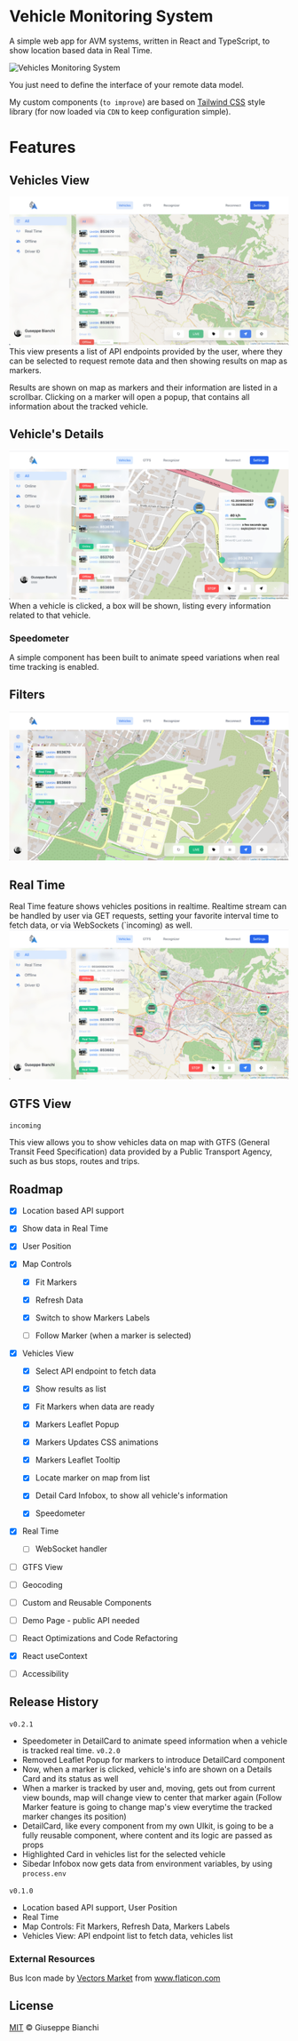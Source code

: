 # Vehicle Monitoring System

A simple web app for AVM systems, written in React and TypeScript, to show location based data in Real Time.

![Vehicles Monitoring System](https://github.com/giuseppebianchi/vehicle-monitoring-system/blob/master/public/screenshots/demo.gif?raw=true)

You just need to define the interface of your remote data model.

My custom components (`to improve`) are based on [Tailwind CSS](http://tailwindcss.com) style library (for now loaded via `CDN` to keep configuration simple).

# Features
## Vehicles View

![Vehicles View](https://github.com/giuseppebianchi/vehicle-monitoring-system/blob/master/public/screenshots/all_view.png?raw=true)
This view presents a list of API endpoints provided by the user, where they can be selected to request remote data and then showing results on map as markers.

Results are shown on map as markers and their information are listed in a scrollbar. Clicking on a  marker will open a popup, that contains all information about the tracked vehicle.

## Vehicle's Details

![Vehicles Details](https://github.com/giuseppebianchi/vehicle-monitoring-system/blob/master/public/screenshots/details.png?raw=true)
When a vehicle is clicked, a box will be shown, listing every information related to that vehicle.

### Speedometer
A simple component has been built to animate speed variations when real time tracking is enabled.


## Filters

![Filter View](https://github.com/giuseppebianchi/vehicle-monitoring-system/blob/master/public/screenshots/filter.png?raw=true)


## Real Time
Real Time feature shows vehicles positions in realtime.
Realtime stream can be handled by user via GET requests, setting your favorite interval time to fetch data, or via WebSockets (`incoming) as well.
![Vehicles Real Time](https://github.com/giuseppebianchi/vehicle-monitoring-system/blob/master/public/screenshots/all_realtime.png?raw=true)


## GTFS View
`incoming`

This view allows you to show vehicles data on map  with GTFS (General Transit Feed Specification) data provided by a Public Transport Agency, such as bus stops, routes and trips.

## Roadmap
- [x] Location based API support
- [x] Show data in Real Time
- [x] User Position
  
- [x] Map Controls
    - [x] Fit Markers
    - [x] Refresh Data
    - [x] Switch to show Markers Labels
    - [ ] Follow Marker (when a marker is selected)
    
    
- [x] Vehicles View
  - [x] Select API endpoint to fetch data
  - [x] Show results as list
  - [x] Fit Markers when data are ready
  - [x] Markers Leaflet Popup
  - [x] Markers Updates CSS animations
  - [x] Markers Leaflet Tooltip
  - [x] Locate marker on map from list
  - [x] Detail Card Infobox, to show all vehicle's information
  - [x] Speedometer


- [x] Real Time
  - [ ] WebSocket handler
    

- [ ] GTFS View


- [ ] Geocoding

- [ ] Custom and Reusable Components
- [ ] Demo Page - public API needed

- [ ] React Optimizations and Code Refactoring
- [x] React useContext
- [ ] Accessibility

## Release History
`v0.2.1`
- Speedometer in DetailCard to animate speed information when a vehicle is tracked real time.
`v0.2.0`
- Removed Leaflet Popup for markers to introduce DetailCard component
- Now, when a marker is clicked, vehicle's info are shown on a Details Card and its status as well
- When a marker is tracked by user and, moving, gets out from current view bounds, map will change view to center that marker again
  (Follow Marker feature is going to change map's view everytime the tracked marker changes its position)
- DetailCard, like every component from my own UIkit, is going to be a fully reusable component, where content and its logic are passed as props
- Highlighted Card in vehicles list for the selected vehicle
- Sibedar Infobox now gets data from environment variables, by using `process.env`

`v0.1.0`
- Location based API support, User Position
- Real Time
- Map Controls: Fit Markers, Refresh Data, Markers Labels
- Vehicles View: API endpoint list to fetch data, vehicles list

### External Resources
<div>Bus Icon made by <a href="https://www.flaticon.com/authors/vectors-market" title="Vectors Market">Vectors Market</a> from <a href="https://www.flaticon.com/" title="Flaticon">www.flaticon.com</a></div>

## License

[MIT](LICENSE) © Giuseppe Bianchi
